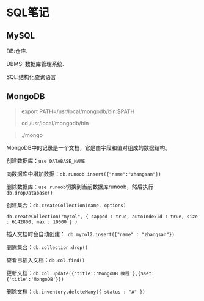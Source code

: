 # SQL笔记

## MySQL

DB:仓库.  

DBMS: 数据库管理系统. 

SQL:结构化查询语言

## MongoDB

> export PATH=/usr/local/mongodb/bin:$PATH
>
> cd /usr/local/mongodb/bin

> ./mongo

MongoDB中的记录是一个文档，它是由字段和值对组成的数据结构。

创建数据库：`use DATABASE_NAME`

向数据库中增加数据：`db.runoob.insert({"name":"zhangsan"})`

删除数据库：`use runoob`切换到当前数据库runoob，然后执行`db.dropDatabase()`

创建集合：`db.createCollection(name, options)`

```shell
db.createCollection("mycol", { capped : true, autoIndexId : true, size : 6142800, max : 10000 } )
```

插入文档时会自动创建：` db.mycol2.insert({"name" : "zhangsan"})`

删除集合：`db.collection.drop()`

查看已插入文档：`db.col.find()`

更新文档：`db.col.update({'title':'MongoDB 教程'},{$set:{'title':'MongoDB'}})`

删除文档：`db.inventory.deleteMany({ status : "A" })`